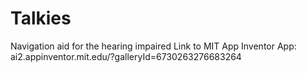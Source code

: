 # Talkies
Navigation aid for the hearing impaired
Link to MIT App Inventor App:  ai2.appinventor.mit.edu/?galleryId=6730263276683264
